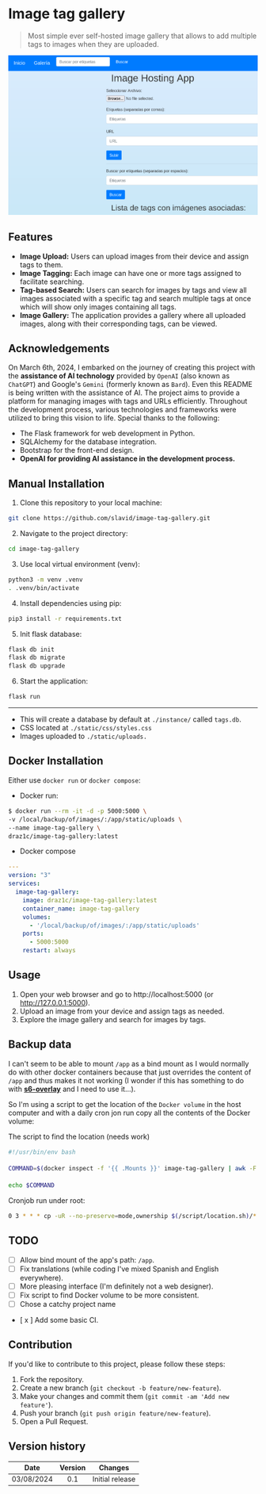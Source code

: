 # Image tag gallery

> Most simple ever self-hosted image gallery that allows to add multiple tags to images when they are uploaded.

![homepage](https://raw.githubusercontent.com/slavid/image-tag-gallery/main/resources/homepage.png)

Features
--------

-   **Image Upload:** Users can upload images from their device and assign tags to them.
-   **Image Tagging:** Each image can have one or more tags assigned to facilitate searching.
-   **Tag-based Search:** Users can search for images by tags and view all images associated with a specific tag and search multiple tags at once which will show only images containing all tags.
-   **Image Gallery:** The application provides a gallery where all uploaded images, along with their corresponding tags, can be viewed.

## Acknowledgements

On March 6th, 2024, I embarked on the journey of creating this project with the **assistance of AI technology** provided by `OpenAI` (also known as `ChatGPT`) and Google's `Gemini` (formerly known as `Bard`). Even this README is being written with the assistance of AI. The project aims to provide a platform for managing images with tags and URLs efficiently. Throughout the development process, various technologies and frameworks were utilized to bring this vision to life. Special thanks to the following:

-   The Flask framework for web development in Python.
-   SQLAlchemy for the database integration.
-   Bootstrap for the front-end design.
-   **OpenAI for providing AI assistance in the development process.**

Manual Installation
------------

1.  Clone this repository to your local machine:

```bash
git clone https://github.com/slavid/image-tag-gallery.git
```

2.   Navigate to the project directory:

```bash
cd image-tag-gallery
```
3. Use local virtual environment (venv):

```bash
python3 -m venv .venv
. .venv/bin/activate
```
4. Install dependencies using pip:

```bash
pip3 install -r requirements.txt
```

5. Init flask database:

```bash
flask db init
flask db migrate
flask db upgrade
```

6. Start the application:
```bash
flask run
```
---

- This will create a database by default at `./instance/` called `tags.db`.
- CSS located at `./static/css/styles.css`
- Images uploaded to `./static/uploads.`

Docker Installation
------------

Either use `docker run` or `docker compose`:

- Docker run:

```bash
$ docker run --rm -it -d -p 5000:5000 \ 
-v /local/backup/of/images/:/app/static/uploads \
--name image-tag-gallery \
draz1c/image-tag-gallery:latest
```

- Docker compose
```yaml
---
version: "3"
services:
  image-tag-gallery:
    image: draz1c/image-tag-gallery:latest
    container_name: image-tag-gallery
    volumes:
      - '/local/backup/of/images/:/app/static/uploads'
    ports:
      - 5000:5000
    restart: always
```

Usage
-----

1.  Open your web browser and go to http://localhost:5000 (or http://127.0.0.1:5000).
2.  Upload an image from your device and assign tags as needed.
3.  Explore the image gallery and search for images by tags.

## Backup data

I can't seem to be able to mount `/app` as a bind mount as I would normally do with other docker containers because that just overrides the content of `/app` and thus makes it not working (I wonder if this has something to do with [**s6-overlay**](https://github.com/just-containers/s6-overlay) and I need to use it...).

So I'm using a script to get the location of the `Docker volume` in the host computer and with a daily cron jon run copy all the contents of the Docker volume:

The script to find the location (needs work)
```bash
#!/usr/bin/env bash

COMMAND=$(docker inspect -f '{{ .Mounts }}' image-tag-gallery | awk -F ' ' '{print $9}')

echo $COMMAND
```

Cronjob run under root:

```bash
0 3 * * * cp -uR --no-preserve=mode,ownership $(/script/location.sh)/* /backup/folder/location/ && chown -R non-root-user:non-root-user /backup/folder/location/ >/dev/null 2>&1
```

## TODO

- [ ] Allow bind mount of the app's path: `/app`.
- [ ] Fix translations (while coding I've mixed Spanish and English everywhere).
- [ ] More pleasing interface (I'm definitely not a web designer).
- [ ] Fix script to find Docker volume to be more consistent.
- [ ] Chose a catchy project name
- [ x ] Add some basic CI.

Contribution
------------

If you'd like to contribute to this project, please follow these steps:

1.  Fork the repository.
2.  Create a new branch (`git checkout -b feature/new-feature`).
3.  Make your changes and commit them (`git commit -am 'Add new feature'`).
4.  Push your branch (`git push origin feature/new-feature`).
5.  Open a Pull Request.


## Version history

| **Date**   | **Version** | **Changes**     |
|:----------:|:-----------:|:---------------:|
| 03/08/2024 | 0.1         | Initial release |
